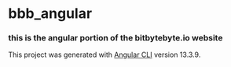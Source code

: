 # bbb_angular

### this is the angular portion of the bitbytebyte.io website

This project was generated with [Angular CLI](https://github.com/angular/angular-cli) version 13.3.9.
